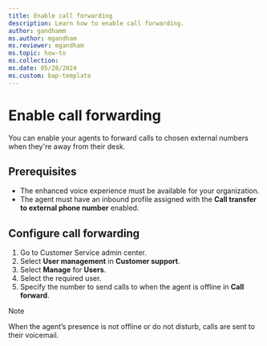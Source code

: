 ```yaml
---
title: Enable call forwarding
description: Learn how to enable call forwarding.
author: gandhamm
ms.author: mgandham
ms.reviewer: mgandham
ms.topic: how-to 
ms.collection:
ms.date: 05/28/2024
ms.custom: bap-template
---
```


# Enable call forwarding

You can enable your agents to forward calls to chosen external numbers when they're away from their desk.

## Prerequisites

- The enhanced voice experience must be available for your organization.
- The agent must have an inbound profile assigned with the **Call transfer to external phone number** enabled.


## Configure call forwarding

1. Go to Customer Service admin center.
1. Select **User management** in **Customer support**.
1. Select **Manage** for **Users**.
1. Select the required user.
2.	Specify the number to send calls to when the agent is offline in **Call forward**. 

> [!NOTE]
> When the agent’s presence is not offline or do not disturb, calls are sent to their voicemail.
